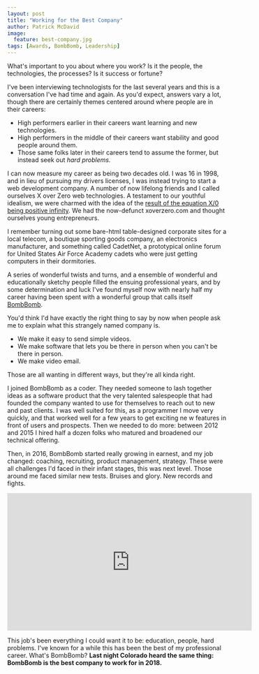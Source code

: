 ```yaml
---
layout: post
title: "Working for the Best Company"
author: Patrick McDavid
image: 
  feature: best-company.jpg
tags: [Awards, BombBomb, Leadership]
---
```


What's important to you about where you work? Is it the people, the technologies, the processes? Is it success or fortune? 

I've been interviewing technologists for the last several years and this is a conversation I've had time and again. As you'd expect, answers vary a lot, though there are certainly themes centered around where people are in their careers: 

- High performers earlier in their careers want learning and new technologies.
- High performers in the middle of their careers want stability and good people around them.
- Those same folks later in their careers tend to assume the former, but instead seek out *hard problems.*

I can now measure my career as being two decades old. I was 16 in 1998, and in lieu of pursuing my drivers licenses, I was instead trying to start a web development company. A number of now lifelong friends and I called ourselves X over Zero web technologies. A testament to our youthful idealism, we were charmed with the idea of the [result of the equation X/0 being positive infinity](https://en.wikipedia.org/wiki/Division_by_zero). We had the now-defunct xoverzero.com and thought ourselves young entrepreneurs.

I remember turning out some bare-html table-designed corporate sites for a local telecom, a boutique sporting goods company, an electronics manufacturer, and something called CadetNet, a prototypical online forum for United States Air Force Academy cadets who were just getting computers in their dormitories.

A series of wonderful twists and turns, and a ensemble of wonderful and educationally sketchy people filled the ensuing professional years, and by some determination and luck I've found myself now with nearly half my career having been spent with a wonderful group that calls itself [BombBomb](https://bombbomb.com).

You'd think I'd have exactly the right thing to say by now when people ask me to explain what this strangely named company is.

 - We make it easy to send simple videos.
 - We make software that lets you be there in person when you can't be there in person.
 - We make video email.

Those are all wanting in different ways, but they're all kinda right. 

I joined BombBomb as a coder. They needed someone to lash together ideas as a software product that the very talented salespeople that had founded the company wanted to use for themselves to reach out to new and past clients. I was well suited for this, as a programmer I move very quickly, and that worked well for a few years to get exciting ne w features in front of users and prospects. Then we needed to do more: between 2012 and 2015 I hired half a dozen folks who matured and broadened our technical offering.

Then, in 2016, BombBomb started really growing in earnest, and my job changed: coaching, recruiting, product management, strategy. These were all challenges I'd faced in their infant stages, this was next level. Those around me faced similar new tests. Bruises and glory. New records and fights. 

<div align="center">
    <iframe src="https://www.facebook.com/plugins/video.php?href=https%3A%2F%2Fwww.facebook.com%2FBombBomb%2Fvideos%2F567408943689598%2F&show_text=0&width=560" width="560" height="315" style="border:none;overflow:hidden" scrolling="no" frameborder="0" allowTransparency="true" allowFullScreen="true"></iframe>
</div>

This job's been everything I could want it to be: education, people, hard problems. I've known for a while this has been the best of my professional career. What's BombBomb? **Last night Colorado heard the same thing: BombBomb is the best company to work for in 2018.**